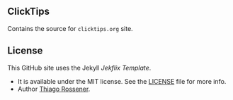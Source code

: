 ## ClickTips

Contains the source for `clicktips.org` site.

## License

This GitHub site uses the Jekyll *Jekflix Template*.

- It is available under the MIT license. See the [LICENSE](https://github.com/thiagorossener/jekflix-template/blob/master/LICENSE) file for more info.
- Author [Thiago Rossener](https://rossener.com/).
